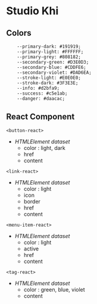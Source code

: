  # Studio Khi
 
## Colors

```
    --primary-dark: #191919;
    --primary-light: #FFFFFF;
    --primary-grey: #808182;
    --secondary-green: #D3E0D3;
    --secondary-blue: #CDDFE6;
    --secondary-violet: #DAD6EA;
    --stroke-light: #E0E0E0;
    --stroke-dark: #3F3E3E;
    --info: #d2bfa9;
    --success: #c5e1ab;
    --danger: #daacac;
```

## React Component

``` <button-react> ```

- *HTMLElement dataset*
    - color : light, dark
    - href
    - content


``` <link-react> ```

- *HTMLElement dataset*
    - color : light
    - icon
    - border
    - href
    - content

``` <menu-item-react> ```

- *HTMLElement dataset*
  - color : light
  - active
  - href
  - content

``` <tag-react> ```

- *HTMLElement dataset*
  - color : green, blue, violet
  - content